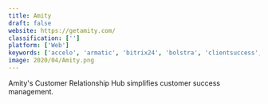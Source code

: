 ```yaml
---
title: Amity
draft: false 
website: https://getamity.com/
classification: ['']
platform: ['Web']
keywords: ['accelo', 'armatic', 'bitrix24', 'bolstra', 'clientsuccess', 'custify', 'elevio', 'facebook_messenger', 'gainsight', 'intercom', 'natero', 'planhat', 'profitwell', 'salesmachine', 'strikedeck', 'taskray', 'telegram', 'thought_industries', 'totango', 'useriq', 'zoho_crm', 'amocrm']
image: 2020/04/Amity.png
---
```

Amity's Customer Relationship Hub simplifies customer success management.